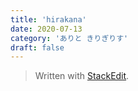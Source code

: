```yaml
---
title: 'hirakana'
date: 2020-07-13
category: 'ありと きりぎりす'
draft: false
---
```


> Written with [StackEdit](https://stackedit.io/).

<!--stackedit_data:
eyJoaXN0b3J5IjpbMzI5NzY1NTQ4LDMwMjA0ODg4MiwtMTg2ND
Q1MjM0OCwtMTQ0OTg3Nzg2MCwtMTc4NDgxNzI0OSwtMTQ2MjUz
ODg5Ml19
-->